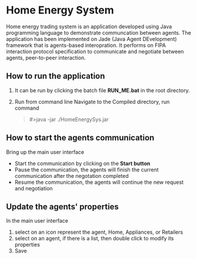 # Home Energy System
Home energy trading system is an application developed using Java programming language to demonstrate communcation between agents.
The application has been implemented on Jade (Java Agent DEvelopment) framework that is agents-based interopration.
It performs on FIPA interaction protocol specification to communicate and negotiate between agents, peer-to-peer interaction.


## How to run the application
1. It can be run by clicking the batch file **RUN_ME.bat** in the root directory.
    
2. Run from command line
Navigate to the Compiled directory, run command 
	> #>java -jar ./HomeEnergySys.jar
	
    
## How to start the agents communication
Bring up the main user interface
* Start the communication by clicking on the **Start button**
* Pause the communication, the agents will finish the current communication after the negotation completed
* Resume the communication, the agents will continue the new request and negotiation


## Update the agents' properties
In the main user interface
1. select on an icon represent the agent, Home, Appliances, or Retailers
2. select on an agent, if there is a list, then double click to modify its properties
3. Save
